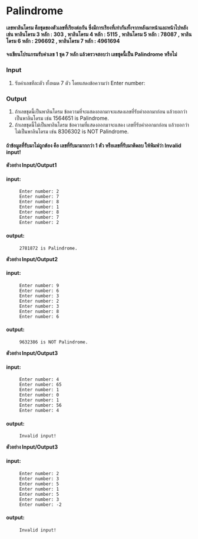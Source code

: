 # Palindrome
#### เลขพาลินโดรม คือชุดของตัวเลขที่เรียงต่อกัน ซึ่งมีการเรียงที่เท่ากันทั้งจากหลังมาหน้าและหน้าไปหลัง เช่น พาลินโดรม 3 หลัก : 303 , พาลินโดรม 4 หลัก : 5115 , พาลินโดรม 5 หลัก : 78087 , พาลินโดรม 6 หลัก : 296692 , พาลินโดรม 7 หลัก : 4961694 
**จงเขียนโปรแกรมรับค่าเลข 1 ชุด 7 หลัก แล้วตรวจสอบว่า เลขชุดนี้เป็น Palindrome หรือไม่**
### Input
1. รับค่าเลขทีละตัว ทั้งหมด 7 ตัว โดยแสดงข้อความว่า Enter number: 
### Output
1. ถ้าเลขชุดนี้เป็นพาลินโดรม ข้อความที่จะแสดงออกมาจะแสดงเลขที่รับค่าออกมาก่อน แล้วบอกว่าเป็นพาลินโดรม เช่น 1564651 is Palindrome.
2. ถ้าเลขชุดนี้ไม่เป็นพาลินโดรม ข้อความที่แสดงออกมาจะแสดง เลขที่รับค่าออกมาก่อน แล้วบอกว่าไม่เป็นพาลินโดรม เช่น 8306302 is NOT Palindrome.

#### ถ้าข้อมูลที่รับมาไม่ถูกต้อง คือ เลขที่รับมามากกว่า 1 ตัว หรือเลขที่รับมาติดลบ ให้พิมพ์ว่า Invalid input!
**ตัวอย่าง Input/Output1**
#### input: 
         Enter number: 2
         Enter number: 7
         Enter number: 8
         Enter number: 1
         Enter number: 8
         Enter number: 7
         Enter number: 2
#### output: 
         2781872 is Palindrome.
**ตัวอย่าง Input/Output2**
#### input: 
         Enter number: 9
         Enter number: 6
         Enter number: 3
         Enter number: 2
         Enter number: 3
         Enter number: 8
         Enter number: 6
#### output: 
         9632386 is NOT Palindrome.
**ตัวอย่าง Input/Output3**
#### input: 
         Enter number: 4
         Enter number: 65
         Enter number: 1
         Enter number: 0
         Enter number: 1
         Enter number: 56
         Enter number: 4
#### output: 
         Invalid input!
**ตัวอย่าง Input/Output3**
#### input: 
         Enter number: 2
         Enter number: 3
         Enter number: 5
         Enter number: 1
         Enter number: 5
         Enter number: 3
         Enter number: -2
#### output: 
         Invalid input!

